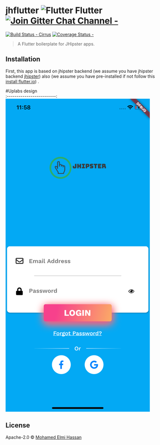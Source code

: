# jhflutter   <img src="https://flutter.io/images/flutter-mark-square-100.png" alt="Flutter" width="400px" height="750px" /> Flutter [![Join Gitter Chat Channel -](https://badges.gitter.im/flutter/flutter.svg)](https://gitter.im/flutter/flutter?utm_source=badge&utm_medium=badge&utm_campaign=pr-badge&utm_content=badge)

[![Build Status - Cirrus](https://api.cirrus-ci.com/github/flutter/flutter.svg)](https://cirrus-ci.com/github/flutter/flutter/master)
[![Coverage Status -](https://coveralls.io/repos/github/flutter/flutter/badge.svg?branch=master)](https://coveralls.io/github/flutter/flutter?branch=master)


> A Flutter boilerplate for JHipster apps.

## Installation

First, this app is based on jhipster backend (we assume you have  jhipster backend  [jhipster](https://www.jhipster.tech/)) also (we assume you have pre-installed  if not follow this [ install flutter.io](https://flutter.io/docs/get-started/install)) .

#Uplabs design        
:-------------------------:
![original-design](./github/loginn.png)

## License

Apache-2.0 © [Mohamed Elmi Hassan](http://melmi.me)


[npm-image]: https://badge.fury.io/js/generator-jhipster-flutter.svg
[npm-url]: https://npmjs.org/package/generator-jhipster-flutter
[travis-image]: https://travis-ci.org/maxto024/generator-jhipster-flutter.svg?branch=master
[travis-url]: https://travis-ci.org/maxto024/generator-jhipster-flutter
[daviddm-image]: https://david-dm.org/maxto024/generator-jhipster-flutter.svg?theme=shields.io
[daviddm-url]: https://david-dm.org/maxto024/generator-jhipster-flutter
